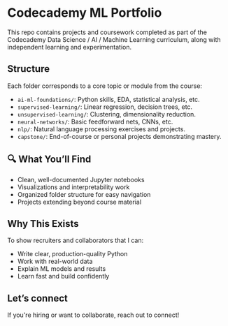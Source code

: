# Codecademy ML Portfolio

This repo contains projects and coursework completed as part of the Codecademy Data Science / AI / Machine Learning curriculum, along with independent learning and experimentation.

## Structure

Each folder corresponds to a core topic or module from the course:
- `ai-ml-foundations/`: Python skills, EDA, statistical analysis, etc.
- `supervised-learning/`: Linear regression, decision trees, etc.
- `unsupervised-learning/`: Clustering, dimensionality reduction.
- `neural-networks/`: Basic feedforward nets, CNNs, etc.
- `nlp/`: Natural language processing exercises and projects.
- `capstone/`: End-of-course or personal projects demonstrating mastery.

## 🔍 What You’ll Find

- Clean, well-documented Jupyter notebooks  
- Visualizations and interpretability work  
- Organized folder structure for easy navigation  
- Projects extending beyond course material

## Why This Exists

To show recruiters and collaborators that I can:
- Write clear, production-quality Python
- Work with real-world data
- Explain ML models and results
- Learn fast and build confidently

## Let’s connect

If you're hiring or want to collaborate, reach out to connect!

